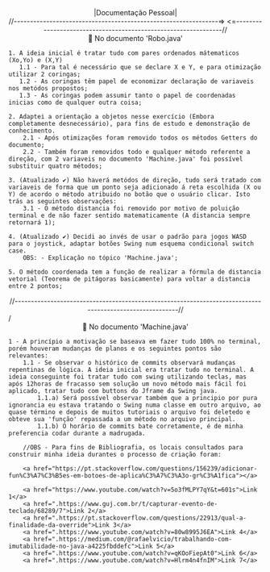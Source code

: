 
<div align="center">|Documentação Pessoal|</div>

<div align="center">//---------------------------------------------------------------=>                      <=---------------------------------------------------------------//</div>


<div align="center">📄 No documento 'Robo.java'</div>

    1. A ideia inicial é tratar tudo com pares ordenados mátematicos (Xo,Yo) e (X,Y)
       1.1 - Para tal é necessário que se declare X e Y, e para otimização utilizar 2 coringas;
       1.2 - As coringas têm papel de economizar declaração de variaveis nos metódos propostos;
       1.3 - As coringas podem assumir tanto o papel de coordenadas inicias como de qualquer outra coisa;
 
    2. Adaptei a orientação a objetos nesse exercício (Embora completamente desnecessário), para fins de estudo e demonstração de conhecimento.
        2.1 - Após otimizações foram removido todos os métodos Getters do documento;
        2.2 - Também foram removidos todo e qualquer método referente a direção, com 2 variaveis no documento 'Machine.java' foi possível substituir quatro métodos;
 
    3. (Atualizado ✔️) Não haverá metódos de direção, tudo será tratado com variaveis de forma que um ponto seja adicionado á reta escolhida (X ou Y) de acordo o método atribuido no botão que o usuário clicar. Isto trás as seguintes observações:
        3.1 - O método distancia foi removido por motivo de poluição terminal e de não fazer sentido matematicamente (A distancia sempre retornará 1);
    
    4. (Atualizado ✔️) Decidi ao invés de usar o padrão para jogos WASD para o joystick, adaptar botões Swing num esquema condicional switch case.
        OBS: - Explicação no tópico 'Machine.java';
    
    5. O método coordenada tem a função de realizar a fórmula de distancia vetorial (Teorema de pitágoras basicamente) para voltar a distancia entre 2 pontos;


<div align="center">//--------------------------------------------------------------------------------------------------------//</div>
/
<div align="center">📄 No documento 'Machine.java'</div>

    1 - A princípio a motivação se baseava em fazer tudo 100% no terminal, porém houveram mudanças de planos e os seguintes pontos são relevantes:
        1.1 - Se observar o histórico de commits observará mudanças repentinas de lógica. A ideia inicial era tratar tudo no terminal. A ideia conseguinte foi tratar tudo com swing utilizando teclas, mas após 12horas de fracasso sem solução um novo método mais fácil foi aplicado, tratar tudo com buttons do Jframe da Swing java. 
            1.1.a) Será possível observar também que a principio por pura ignorancia eu estava tratando o Swing numa classe em outro arquivo, ao quase término e depois de muitos tutoriais o arquivo foi deletedo e obteve sua 'função' repassada a um método no arquivo principal.
            1.1.b) O horário de commits bate corretamente, é de minha preferencia codar durante a madrugada.
        
        //OBS - Para fins de Bibliografia, os locais consultados para construir minha ideia durantes o processo de criação foram: 

        <a href="https://pt.stackoverflow.com/questions/156239/adicionar-fun%C3%A7%C3%B5es-em-botoes-de-aplica%C3%A7%C3%A3o-gr%C3%A1fica"></a>

        <a href="https://www.youtube.com/watch?v=5o3fMLPY7qY&t=601s">Link 1</a>
        <a href=".https://www.guj.com.br/t/capturar-evento-de-teclado/68289/7">Link 2</a>
        <a href=".https://pt.stackoverflow.com/questions/22913/qual-a-finalidade-da-override">Link 3</a>
        <a href=".https://www.youtube.com/watch?v=80w8995J6EA">Link 4</a>
        <a href=".https://medium.com/@rafaelvicio/trabalhando-com-imutabilidade-no-java-a4225fbddefc">Link 5</a>
        <a href=".https://www.youtube.com/watch?v=qKOoFiepAt0">Link 6</a>
        <a href=".https://www.youtube.com/watch?v=Hlrm4n4fnIM">Link 7</a>

        
        
        
        
        
        
            